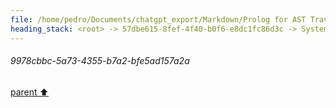```yaml
---
file: /home/pedro/Documents/chatgpt_export/Markdown/Prolog for AST Traversal.md
heading_stack: <root> -> 57dbe615-8fef-4f40-b0f6-e8dc1fc86d3c -> System -> b3f5a560-ab8c-450c-99ec-f1fea291ac5f -> System -> aaa28982-46a0-4995-8589-c5c546c19e88 -> User -> 855c690b-99e1-44d1-bc14-35c7beae48f9 -> Assistant -> aaa2a512-f98b-403b-904f-1393ab9865d5 -> User -> bf8c3284-a6f9-4ed7-924b-398b330c5cb7 -> Assistant -> Approach 1: Prolog and Tree-sitter Integration via Python -> Approach 2: Pure Python (using libraries like `ast` or `RedBaron`) -> Approach 3: Using Specialized Tools (e.g., Roslyn for C#) -> Considerations -> Summary -> aaa2432a-c75e-43ad-bf83-e51fa43f6143 -> User -> be9a8c0c-0d5d-436e-b112-e245cc79de57 -> Assistant -> Steps: -> Prerequisites: -> Example Code: -> 6cdbec38-13cd-4dd5-8040-93187532675b -> Assistant -> 9978cbbc-5a73-4355-b7a2-bfe5ad157a2a
---
```

###### 9978cbbc-5a73-4355-b7a2-bfe5ad157a2a
[parent ⬆️](#6cdbec38-13cd-4dd5-8040-93187532675b)
